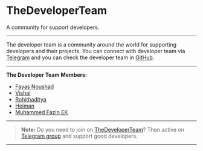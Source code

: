 # TheDeveloperTeam

A community for support developers.

---

The developer team is a community around the world for supporting developers and their projects. You can connect with developer team via [Telegram](https://telegram.me/TheDeveloperTeam) and you can check the developer team in [GitHub](https://github.com/TheDeveloperTeam).

---

**The Developer Team Members:**

- [Fayas Noushad](https://github.com/FayasNoushad)
- [Vishal](https://github.com/MrVishal2K2)
- [Rohithaditya](https://github.com/Rohith-sreedharan)
- [Heiman](https://github.com/HeimanPictures)
- [Muhammed Fazin EK](https://github.com/M-fazin)

---

> **Note:** Do you need to join on [TheDeveloperTeam](https://github.com/TheDeveloperTeam/Developer-Team)? Then active on [Telegram group](https://telegram.me/TheDeveloperTeam) and support good developers.

---
